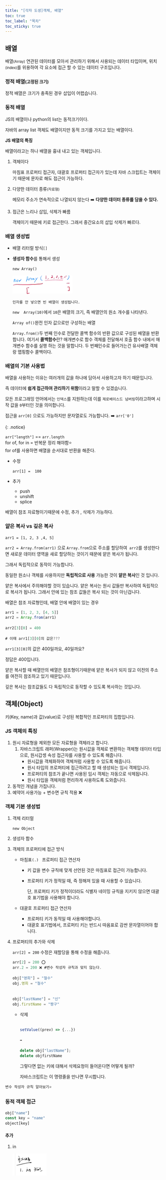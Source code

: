 ```yaml
---
title: "[각자 도생]객체, 배열"
toc: true
toc_label: "목차"
toc_sticky: true
---
```


## 배열

배열<small>(Array)</small> 연관된 데이터를 모아서 관리하기 위해서 사용되는 데이터 타입이며, 위치<small>(index)</small>를 위용하여 각 요소에 접근 할 수 있는 데이터 구조입니다.

### 정적 배열<small>(고정된 크기)</small>

정적 배열은 크기가 충족된 경우 삽입이 어렵습니다.



### 동적 배열

JS의 배열이나 python의 list는 동적크기이다.

자바의 array list 객체도 배열이지만 동적 크기를 가지고 있는 배열이다.

**JS 배열의 특징**

배열이라고는 하나 배열을 흉내 내고 있는 객체입니다.

1. 객체이다

   마침표 프로퍼티 접근자, 대괄호 프로퍼티 접근자가 있는데 자바 스크립트는 객체이기 때문에 문자로 해도 접근이 가능하다.

2. 다양한 데이터 종류<small>(자료형)</small>

   메모리 주소가 연속적으로 나열되지 않는다 ➡️ **다양한 데이터 종류를 담을 수 있다.**

3. 접근은 느리나 삽입, 삭제가 빠름

   객체이기 때문에 키로 접근한다. 그래서 중간요소의 삽입 삭제가 빠르다.

### 배열 생성법

- 배열 리터럴 방식`[]`

- **생성자 함수**를 통해서 생성

  `new Array()`

  <img src="/../images/2025-01-21-[각자도생] 배열/image-20250121111734111.png" alt="image-20250121111734111" style="zoom:50%;" />

  `인자를 안 넣으면 빈 배열이 생성됩니다.`

  `new  Array(10)`에서 `10`은 배열의 크기, 즉 배열안의 원소 개수를 나타낸다.

  `Array of()`완전 인자 값으로만 구성하는 배열

  `Array.from()`두 번째 인수로 전달한 콜백 함수의 반환 값으로 구성된 배열을 반환합니다.  여기서 **콜백함수**란? 매개변수로 함수 객체를 전달해서 호출 함수 내에서 매개변수 함수를 실행 하는 것을 말합니다. 두 번째인수로 들어가는건 유사배열 객체랑 맵핑함수 콜백이다.

### 배열의 기본 사용법

배열을 사용하는 이유는 여러개의 값을 하나에 담아서 사용하고자 하기 때문입니다.

즉 데이터에 **쉽게 접근하여 관리하기 위함**이라고 말할 수 있겠습니다.

모든 프로그래밍 언어에서는 `인덱스`를 지원하는데 이를 `제로베이스드 넘버링`이라고하며 시작 값을 `0`부터인 것을 의미합니다.

접근을 `arr[0]` 으로도 가능하지만 문자열로도 가능합니다. ➡️ `arr['0']`

{: .notice}

`arr["length"]` == `arr.length`<br>
for of, for in =  반복문 정리 해야함⭐<br>
for of를 사용하면 배열을 순서대로 반환을 해준다.



- 수정

  `arr[1] =  100`

- 추가

  - push
  - unshift
  - splice

배열이 참조 자료형이기때문에 수정, 추가 , 삭제가 가능하다.



### 얕은 복사 vs 깊은 복사

`arr1 = [1, 2, 3 ,4, 5]`

`arr2 = Array.from(arr1)` 으로 `Array.from`으로 주소를 할당하여` arr2`를 생성한다면 새로운 데이터 영역을 새로 할당하는 것이기 때문에 얕은 복사가 됩니다. 

그래서 독립적으로 동작이 가능합니다.

동일한 원소나 객체를 사용하지만 **독립적으로 사용** 가능한 것이 **얕은 복사**인 것 입니다.



얕은 복사에서 주의해야할 것이 있습니다. 얕은 복사는 원시 값들만 복사하여 독립적으로 복사가 됩니다. 그래서 안에 있는 참조 값들은 복사 되는 것이 아닌겁니다.

배열은 참조 자료형인데, 배열 안에 배열이 있는 경우

``` javascript
arr1 = [1, 2, 3, [4, 5]]
arr2 = Array.from(arr1)

arr2[3][0] = 400

# 이때 arr1[3][0]의 값은???
```

`arr1[3][0]`의 값은 400일까요, 40일까요?



정답은 400입니다.

얕은 복사할 때 배열안의 배열은 참조형이기때문에 얕은 복사가 되지 않고 이전의 주소를 여전히 참조하고 있기 때문입니다.

깊은 복사는 참조값들도 다 독립적으로 동작할 수 있도록 복사하는 것입니다.



## 객체(Object)

키(Key, name)과 값(value)로 구성된 복합적인 프로퍼티의 집합입니다.



### JS 객체의 특징

1. 원시 자료형을 제외한 모든 자료형을 객체라고 합니다.
   1. 자바스크립트 래퍼(Wrapper)는 원시값을 객체로 변환하는 객체형 데이터 타입으로, 원시갑셍 속성 접근자를 사용할 수 있도록 해줍니다.
      - 원시값을 객체화하여 객체처럼 사용할 수 있도록 해줍니다.
      - 원시 타입의 프로퍼티에 접근하려고 할 때 생성되는 임시 객체입니다.
      - 프로퍼티의 참조가 끝나면 사용된 임시 객체는 자동으로 삭제됩니다.
      - 원시 타입을 객체처럼 편리하게 사용하도록 도와줍니다.
2. 동적인 개념을 가집니다.
3. 예약어 사용가능 + 변수면 규칙 적용 ❌

### 객체 기본 생성법

1. 객체 리터럴 

   `new Object`

2. 생성자 함수

3. 객체의 프로퍼티에 접근 방식

   - 마침표`(.) ` 프로퍼티 접근 연산자

     - 키 값을 변수 규칙에 맞게 선언된 것은 마침표로 접근이 가능합니다.

     - 프로퍼티 키가 정적일 때, 즉 정해져 있을 때 사용할 수 있습니다.

       단, 프로퍼티 키가 정적이더라도 식별자 네이밍 규칙을 지키지 않으면 대괄호 표기법을 사용해야 합니다.

   - 대괄호 프로퍼티 접근 연산자

     - 프로퍼티 키가 동적일 때 사용해야합니다.
     - 대괄호 표기법에서, 프로퍼티 키는 반드시 따옴표로 감싼 문자열이어야 합니다.

4. 프로퍼티의 추가와 삭제

   `arr[2] = 200` 수정은 재할당을 통해 수정을 해줍니다.

   ``` javascript
   arr[2] = 200 ⭕
   arr.2 = 200 ❌ #변수 작성자 규칙과 맞지 않는다.
   
   obj["영희"] = "철수"
   obj.영희 = "철수"
   
   
   obj["lastName"] = "신"
   obj.firstName = "짱구"
   ```

   - 삭제

     ``` javascript
     
     setValue((prev) => {...})
     
     ➡️
     
     delete obj["lastName"];
     delete objfirstName
     ```

     그렇다면 없는 키에 대해서 삭제요청이 들어온다면 어떻게 될까?

     자바스크립트는 이 명령줄을 만나면 무시합니다.

     

`변수 작성자 규칙 알아보기⭐`

### 동적 객체 접근

``` javascript
obj["name"]
const key = "name"
object[key]
```



#### 추가

1. in 

   <img src="/../images/2025-01-21-배열/image-20250121125257509.png" alt="image-20250121125257509" style="zoom:50%;" />

